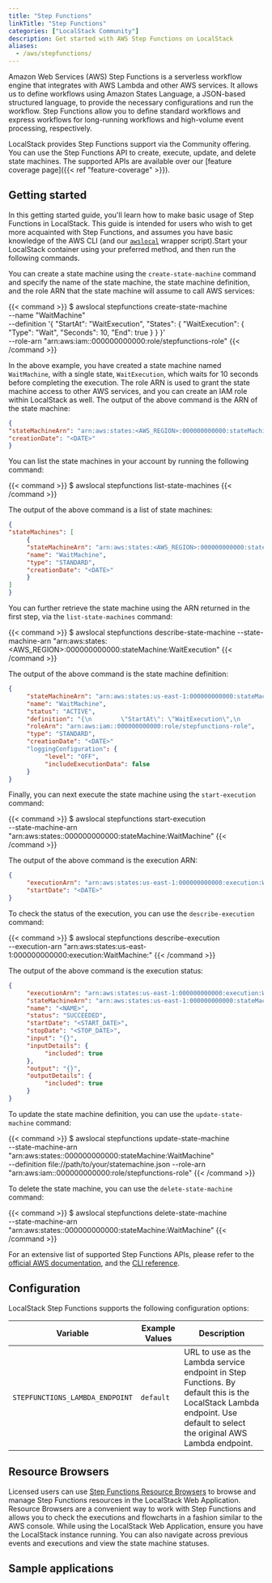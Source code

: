 ```yaml
---
title: "Step Functions"
linkTitle: "Step Functions"
categories: ["LocalStack Community"]
description: Get started with AWS Step Functions on LocalStack
aliases:
  - /aws/stepfunctions/
---
```


Amazon Web Services (AWS) Step Functions is a serverless workflow engine that integrates with AWS Lambda and other AWS services. It allows us to define workflows using Amazon States Language, a JSON-based structured language, to provide the necessary configurations and run the workflow. Step Functions allow you to define standard workflows and express workflows for long-running workflows and high-volume event processing, respectively.

LocalStack provides Step Functions support via the Community offering. You can use the Step Functions API to create, execute, update, and delete state machines. The supported APIs are available over our [feature coverage page]({{< ref "feature-coverage" >}}).

## Getting started

In this getting started guide, you'll learn how to make basic usage of Step Functions in LocalStack. This guide is intended for users who wish to get more acquainted with Step Functions, and assumes you have basic knowledge of the AWS CLI (and our [`awslocal`](https://github.com/localstack/awscli-local) wrapper script).Start your LocalStack container using your preferred method, and then run the following commands.

You can create a state machine using the `create-state-machine` command and specify the name of the state machine, the state machine definition, and the role ARN that the state machine will assume to call AWS services:

{{< command >}}
$ awslocal stepfunctions create-state-machine \
     --name "WaitMachine" \
     --definition '{
     "StartAt": "WaitExecution",
     "States": {
          "WaitExecution": {
          "Type": "Wait",
          "Seconds": 10,
          "End": true
          }
     }
     }' \
     --role-arn "arn:aws:iam::000000000000:role/stepfunctions-role"
{{< /command >}}

In the above example, you have created a state machine named `WaitMachine`, with a single state, `WaitExecution`, which waits for 10 seconds before completing the execution. The role ARN is used to grant the state machine access to other AWS services, and you can create an IAM role within LocalStack as well. The output of the above command is the ARN of the state machine:

```json
{
"stateMachineArn": "arn:aws:states:<AWS_REGION>:000000000000:stateMachine:WaitMachine",
"creationDate": "<DATE>"
}
```

You can list the state machines in your account by running the following command:

{{< command >}}
$ awslocal stepfunctions list-state-machines
{{< /command >}}

The output of the above command is a list of state machines:

```json
{
"stateMachines": [
     {
     "stateMachineArn": "arn:aws:states:<AWS_REGION>:000000000000:stateMachine:WaitMachine",
     "name": "WaitMachine",
     "type": "STANDARD",
     "creationDate": "<DATE>"
     }
]
}
```

You can further retrieve the state machine using the ARN returned in the first step, via the `list-state-machines` command:

{{< command >}}
$ awslocal stepfunctions describe-state-machine --state-machine-arn "arn:aws:states:<AWS_REGION>:000000000000:stateMachine:WaitExecution"
{{< /command >}}

The output of the above command is the state machine definition:

```json
{
     "stateMachineArn": "arn:aws:states:us-east-1:000000000000:stateMachine:WaitMachine",
     "name": "WaitMachine",
     "status": "ACTIVE",
     "definition": "{\n        \"StartAt\": \"WaitExecution\",\n        \"States\": {\n            \"WaitExecution\": {\n            \"Type\": \"Wait\",\n            \"Seconds\": 10,\n            \"End\": true\n            }\n        }\n        }",
     "roleArn": "arn:aws:iam::000000000000:role/stepfunctions-role",
     "type": "STANDARD",
     "creationDate": "<DATE>"
     "loggingConfiguration": {
          "level": "OFF",
          "includeExecutionData": false
     }
}
```

Finally, you can next execute the state machine using the `start-execution` command:

{{< command >}}
$ awslocal stepfunctions start-execution \
     --state-machine-arn "arn:aws:states:<REGION>:000000000000:stateMachine:WaitMachine"
{{< /command >}}

The output of the above command is the execution ARN:

```json
{
     "executionArn": "arn:aws:states:us-east-1:000000000000:execution:WaitMachine:<ID>",
     "startDate": "<DATE>"
}
```

To check the status of the execution, you can use the `describe-execution` command:

{{< command >}}
$ awslocal stepfunctions describe-execution \
     --execution-arn "arn:aws:states:us-east-1:000000000000:execution:WaitMachine:<ID>"
{{< /command >}}

The output of the above command is the execution status:

```json
{
     "executionArn": "arn:aws:states:us-east-1:000000000000:execution:WaitMachine:32174130-4587-4314-ad63-86c6242523b2",
     "stateMachineArn": "arn:aws:states:us-east-1:000000000000:stateMachine:WaitMachine",
     "name": "<NAME>",
     "status": "SUCCEEDED",
     "startDate": "<START_DATE>",
     "stopDate": "<STOP_DATE>",
     "input": "{}",
     "inputDetails": {
          "included": true
     },
     "output": "{}",
     "outputDetails": {
          "included": true
     }
}
```

To update the state machine definition, you can use the `update-state-machine` command:

{{< command >}}
$ awslocal stepfunctions update-state-machine \
     --state-machine-arn "arn:aws:states:<REGION>:000000000000:stateMachine:WaitMachine" \
     --definition file://path/to/your/statemachine.json
     --role-arn "arn:aws:iam::000000000000:role/stepfunctions-role"
{{< /command >}}

To delete the state machine, you can use the `delete-state-machine` command:

{{< command >}}
$ awslocal stepfunctions delete-state-machine \
     --state-machine-arn "arn:aws:states:<REGION>:000000000000:stateMachine:WaitMachine"
{{< /command >}}

For an extensive list of supported Step Functions APIs, please refer to the [official AWS documentation](https://docs.aws.amazon.com/step-functions/latest/dg/welcome.html), and the [CLI reference](https://docs.aws.amazon.com/cli/latest/reference/stepfunctions/index.html).

## Configuration

LocalStack Step Functions supports the following configuration options:

| Variable | Example Values | Description |
| - | - | - |
| `STEPFUNCTIONS_LAMBDA_ENDPOINT` | `default` | URL to use as the Lambda service endpoint in Step Functions. By default this is the LocalStack Lambda endpoint. Use default to select the original AWS Lambda endpoint. |

## Resource Browsers

Licensed users can use [Step Functions Resource Browsers](https://app.localstack.cloud/resources/stepfunctions) to browse and manage Step Functions resources in the LocalStack Web Application. Resource Browsers are a convenient way to work with Step Functions and allows you to check the executions and flowcharts in a fashion similar to the AWS console. While using the LocalStack Web Application, ensure you have the LocalStack instance running. You can also navigate across previous events and executions and view the state machine statuses.

## Sample applications

<TODO>
